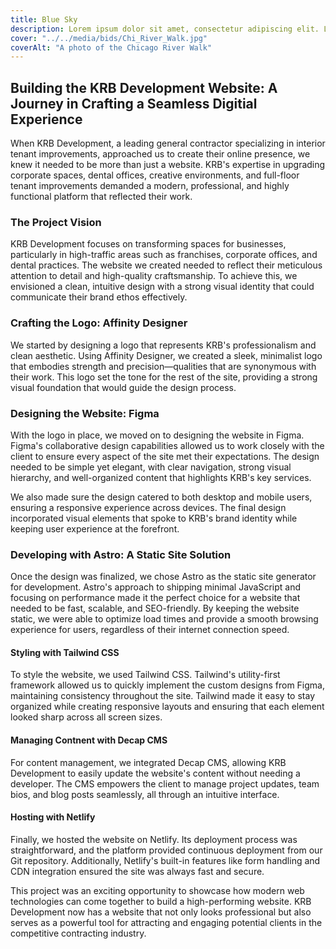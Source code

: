 ```yaml
---
title: Blue Sky
description: Lorem ipsum dolor sit amet, consectetur adipiscing elit. Lorem ipsum dolor sit amet, consectetur adipiscing elit.
cover: "../../media/bids/Chi_River_Walk.jpg"
coverAlt: "A photo of the Chicago River Walk"
---
```


## Building the KRB Development Website: A Journey in Crafting a Seamless Digitial Experience

When KRB Development, a leading general contractor specializing in interior tenant improvements, approached us to create their online presence, we knew it needed to be more than just a website. KRB's expertise in upgrading corporate spaces, dental offices, creative environments, and full-floor tenant improvements demanded a modern, professional, and highly functional platform that reflected their work.

### The Project Vision

KRB Development focuses on transforming spaces for businesses, particularly in high-traffic areas such as franchises, corporate offices, and dental practices. The website we created needed to reflect their meticulous attention to detail and high-quality craftsmanship. To achieve this, we envisioned a clean, intuitive design with a strong visual identity that could communicate their brand ethos effectively.

### Crafting the Logo: Affinity Designer

We started by designing a logo that represents KRB's professionalism and clean aesthetic. Using Affinity Designer, we created a sleek, minimalist logo that embodies strength and precision—qualities that are synonymous with their work. This logo set the tone for the rest of the site, providing a strong visual foundation that would guide the design process.

### Designing the Website: Figma

With the logo in place, we moved on to designing the website in Figma. Figma's collaborative design capabilities allowed us to work closely with the client to ensure every aspect of the site met their expectations. The design needed to be simple yet elegant, with clear navigation, strong visual hierarchy, and well-organized content that highlights KRB's key services.

We also made sure the design catered to both desktop and mobile users, ensuring a responsive experience across devices. The final design incorporated visual elements that spoke to KRB's brand identity while keeping user experience at the forefront.

### Developing with Astro: A Static Site Solution

Once the design was finalized, we chose Astro as the static site generator for development. Astro's approach to shipping minimal JavaScript and focusing on performance made it the perfect choice for a website that needed to be fast, scalable, and SEO-friendly. By keeping the website static, we were able to optimize load times and provide a smooth browsing experience for users, regardless of their internet connection speed.

#### Styling with Tailwind CSS

To style the website, we used Tailwind CSS. Tailwind's utility-first framework allowed us to quickly implement the custom designs from Figma, maintaining consistency throughout the site. Tailwind made it easy to stay organized while creating responsive layouts and ensuring that each element looked sharp across all screen sizes.

#### Managing Contnent with Decap CMS

For content management, we integrated Decap CMS, allowing KRB Development to easily update the website's content without needing a developer. The CMS empowers the client to manage project updates, team bios, and blog posts seamlessly, all through an intuitive interface.

#### Hosting with Netlify

Finally, we hosted the website on Netlify. Its deployment process was straightforward, and the platform provided continuous deployment from our Git repository. Additionally, Netlify's built-in features like form handling and CDN integration ensured the site was always fast and secure.

This project was an exciting opportunity to showcase how modern web technologies can come together to build a high-performing website. KRB Development now has a website that not only looks professional but also serves as a powerful tool for attracting and engaging potential clients in the competitive contracting industry.